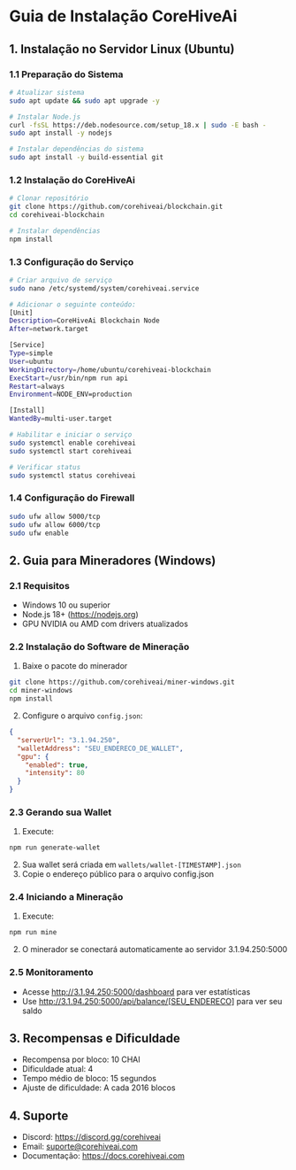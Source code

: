 # Guia de Instalação CoreHiveAi

## 1. Instalação no Servidor Linux (Ubuntu)

### 1.1 Preparação do Sistema
```bash
# Atualizar sistema
sudo apt update && sudo apt upgrade -y

# Instalar Node.js
curl -fsSL https://deb.nodesource.com/setup_18.x | sudo -E bash -
sudo apt install -y nodejs

# Instalar dependências do sistema
sudo apt install -y build-essential git
```

### 1.2 Instalação do CoreHiveAi
```bash
# Clonar repositório
git clone https://github.com/corehiveai/blockchain.git
cd corehiveai-blockchain

# Instalar dependências
npm install
```

### 1.3 Configuração do Serviço
```bash
# Criar arquivo de serviço
sudo nano /etc/systemd/system/corehiveai.service

# Adicionar o seguinte conteúdo:
[Unit]
Description=CoreHiveAi Blockchain Node
After=network.target

[Service]
Type=simple
User=ubuntu
WorkingDirectory=/home/ubuntu/corehiveai-blockchain
ExecStart=/usr/bin/npm run api
Restart=always
Environment=NODE_ENV=production

[Install]
WantedBy=multi-user.target

# Habilitar e iniciar o serviço
sudo systemctl enable corehiveai
sudo systemctl start corehiveai

# Verificar status
sudo systemctl status corehiveai
```

### 1.4 Configuração do Firewall
```bash
sudo ufw allow 5000/tcp
sudo ufw allow 6000/tcp
sudo ufw enable
```

## 2. Guia para Mineradores (Windows)

### 2.1 Requisitos
- Windows 10 ou superior
- Node.js 18+ (https://nodejs.org)
- GPU NVIDIA ou AMD com drivers atualizados

### 2.2 Instalação do Software de Mineração

1. Baixe o pacote do minerador
```bash
git clone https://github.com/corehiveai/miner-windows.git
cd miner-windows
npm install
```

2. Configure o arquivo `config.json`:
```json
{
  "serverUrl": "3.1.94.250",
  "walletAddress": "SEU_ENDERECO_DE_WALLET",
  "gpu": {
    "enabled": true,
    "intensity": 80
  }
}
```

### 2.3 Gerando sua Wallet

1. Execute:
```bash
npm run generate-wallet
```

2. Sua wallet será criada em `wallets/wallet-[TIMESTAMP].json`
3. Copie o endereço público para o arquivo config.json

### 2.4 Iniciando a Mineração

1. Execute:
```bash
npm run mine
```

2. O minerador se conectará automaticamente ao servidor 3.1.94.250:5000

### 2.5 Monitoramento
- Acesse http://3.1.94.250:5000/dashboard para ver estatísticas
- Use http://3.1.94.250:5000/api/balance/[SEU_ENDERECO] para ver seu saldo

## 3. Recompensas e Dificuldade

- Recompensa por bloco: 10 CHAI
- Dificuldade atual: 4
- Tempo médio de bloco: 15 segundos
- Ajuste de dificuldade: A cada 2016 blocos

## 4. Suporte

- Discord: https://discord.gg/corehiveai
- Email: suporte@corehiveai.com
- Documentação: https://docs.corehiveai.com